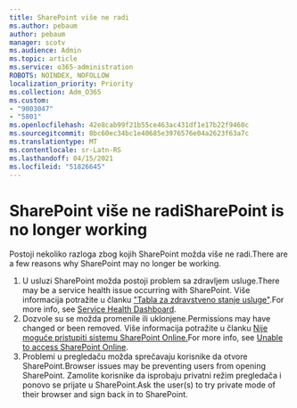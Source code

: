 ```yaml
---
title: SharePoint više ne radi
ms.author: pebaum
author: pebaum
manager: scotv
ms.audience: Admin
ms.topic: article
ms.service: o365-administration
ROBOTS: NOINDEX, NOFOLLOW
localization_priority: Priority
ms.collection: Adm_O365
ms.custom:
- "9003047"
- "5801"
ms.openlocfilehash: 42e8cab99f21b55ce463ac431df1e17b22f9460c
ms.sourcegitcommit: 8bc60ec34bc1e40685e3976576e04a2623f63a7c
ms.translationtype: MT
ms.contentlocale: sr-Latn-RS
ms.lasthandoff: 04/15/2021
ms.locfileid: "51826645"
---
```

# <a name="sharepoint-is-no-longer-working"></a><span data-ttu-id="da8a3-102">SharePoint više ne radi</span><span class="sxs-lookup"><span data-stu-id="da8a3-102">SharePoint is no longer working</span></span>

<span data-ttu-id="da8a3-103">Postoji nekoliko razloga zbog kojih SharePoint možda više ne radi.</span><span class="sxs-lookup"><span data-stu-id="da8a3-103">There are a few reasons why SharePoint may no longer be working.</span></span>

1. <span data-ttu-id="da8a3-104">U usluzi SharePoint možda postoji problem sa zdravljem usluge.</span><span class="sxs-lookup"><span data-stu-id="da8a3-104">There may be a service health issue occurring with SharePoint.</span></span> <span data-ttu-id="da8a3-105">Više informacija potražite u članku ["Tabla za zdravstveno stanje usluge"](https://admin.microsoft.com/AdminPortal/Home#/servicehealth).</span><span class="sxs-lookup"><span data-stu-id="da8a3-105">For more info, see [Service Health Dashboard](https://admin.microsoft.com/AdminPortal/Home#/servicehealth).</span></span>
2. <span data-ttu-id="da8a3-106">Dozvole su se možda promenile ili uklonjene.</span><span class="sxs-lookup"><span data-stu-id="da8a3-106">Permissions may have changed or been removed.</span></span> <span data-ttu-id="da8a3-107">Više informacija potražite u članku [Nije moguće pristupiti sistemu SharePoint Online.](https://docs.microsoft.com/sharepoint/troubleshoot/sharing-and-permissions/sharepoint-online-inaccessible)</span><span class="sxs-lookup"><span data-stu-id="da8a3-107">For more info, see [Unable to access SharePoint Online](https://docs.microsoft.com/sharepoint/troubleshoot/sharing-and-permissions/sharepoint-online-inaccessible).</span></span>
3. <span data-ttu-id="da8a3-108">Problemi u pregledaču možda sprečavaju korisnike da otvore SharePoint.</span><span class="sxs-lookup"><span data-stu-id="da8a3-108">Browser issues may be preventing users from opening SharePoint.</span></span> <span data-ttu-id="da8a3-109">Zamolite korisnike da isprobaju privatni režim pregledača i ponovo se prijate u SharePoint.</span><span class="sxs-lookup"><span data-stu-id="da8a3-109">Ask the user(s) to try private mode of their browser and sign back in to SharePoint.</span></span>